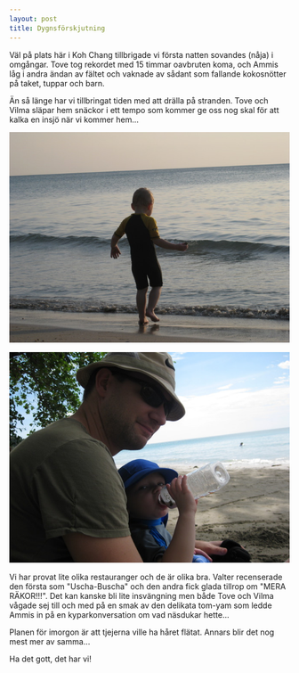```yaml
---
layout: post
title: Dygnsförskjutning
---
```


Väl på plats här i Koh Chang tillbrigade vi första natten sovandes
(nåja) i omgångar. Tove tog rekordet med 15 timmar oavbruten koma, och
Ammis låg i andra ändan av fältet och vaknade av sådant som fallande
kokosnötter på taket, tuppar och barn.

Än så länge har vi tillbringat tiden med att drälla på stranden. Tove
och Vilma släpar hem snäckor i ett tempo som kommer ge oss nog skal
för att kalka en insjö när vi kommer hem...

<a href="/images/drupal/IMG_0757.JPG"><img src="/images/drupal/thumbnails/IMG_0757.jpg"/></a>

<a href="/images/drupal/IMG_0777.JPG"><img src="/images/drupal/thumbnails/IMG_0777.jpg"/></a>

Vi har provat lite olika restauranger och de är olika bra. Valter
recenserade den första som "Uscha-Buscha" och den andra fick glada
tillrop om "MERA RÄKOR!!!". Det kan kanske bli lite insvängning men
både Tove och Vilma vågade sej till och med på en smak av den delikata
tom-yam som ledde Ammis in på en kyparkonversation om vad näsdukar
hette...

Planen för imorgon är att tjejerna ville ha håret flätat. Annars blir
det nog mest mer av samma...

Ha det gott, det har vi!


